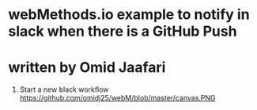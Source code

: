 # webMethods.io example to notify in slack when there is a GitHub Push
# written by Omid Jaafari

1. Start a new black workflow 
https://github.com/omidj25/webM/blob/master/canvas.PNG
